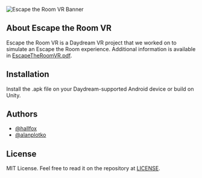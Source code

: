 
![Escape the Room VR Banner](https://raw.githubusercontent.com/alanplotko/escape-the-room-vr/master/docs/banner.png)

## About Escape the Room VR

Escape the Room VR is a Daydream VR project that we worked on to simulate an Escape the Room experience. Additional information is available in [EscapeTheRoomVR.pdf](https://github.com/alanplotko/escape-the-room-vr/blob/master/EscapeTheRoomVR.pdf).

## Installation

Install the .apk file on your Daydream-supported Android device or build on Unity.

## Authors

- [@hallfox](https://github.com/hallfox)
- [@alanplotko](https://github.com/alanplotko)

## License

MIT License. Feel free to read it on the repository at [LICENSE](https://github.com/alanplotko/Event-Finder/blob/master/LICENSE).
